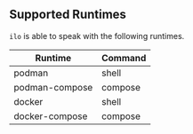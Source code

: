 ## Supported Runtimes

`ilo` is able to speak with the following runtimes.

| Runtime        | Command |
|----------------|---------|
| podman         | shell   |
| podman-compose | compose |
| docker         | shell   |
| docker-compose | compose |
